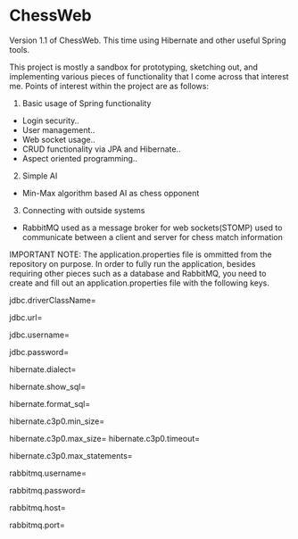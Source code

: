 # ChessWeb
Version 1.1 of ChessWeb. This time using Hibernate and other useful Spring tools.

This project is mostly a sandbox for prototyping, sketching out, and implementing various pieces of functionality that I come across that interest me. Points of interest within the project are as follows:

1. Basic usage of Spring functionality
  * Login security..
  * User management..
  * Web socket usage..
  * CRUD functionality via JPA and Hibernate..
  * Aspect oriented programming..

2. Simple AI
  * Min-Max algorithm based AI as chess opponent

3. Connecting with outside systems
  * RabbitMQ used as a message broker for web sockets(STOMP) used to communicate between a client and server for chess match information

IMPORTANT NOTE:
The application.properties file is ommitted from the repository on purpose. In order to fully run the application, besides requiring other pieces such as a database and RabbitMQ, you need to create and fill out an application.properties file with the following keys.

jdbc.driverClassName=

jdbc.url=

jdbc.username=

jdbc.password=

hibernate.dialect=

hibernate.show_sql=

hibernate.format_sql=

hibernate.c3p0.min_size=

hibernate.c3p0.max_size= 
hibernate.c3p0.timeout=

hibernate.c3p0.max_statements=

rabbitmq.username=

rabbitmq.password=

rabbitmq.host=

rabbitmq.port=

 

